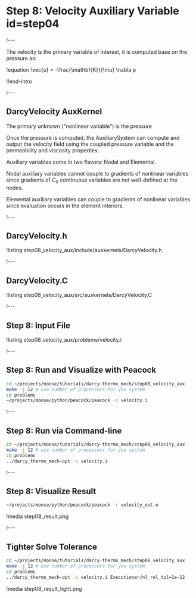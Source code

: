 # Step 8: Velocity Auxiliary Variable id=step04

!---

The velocity is the primary variable of interest, it is computed base on the pressure as:

!equation
\vec{u} = -\frac{\mathbf{K}}{\mu} \nabla p

!!end-intro

!---

## DarcyVelocity AuxKernel

The primary unknown ("nonlinear variable") is the pressure

Once the pressure is computed, the AuxiliarySystem can compute and output the velocity field using
the coupled pressure variable and the permeability and viscosity properties.

Auxiliary variables come in two flavors: Nodal and Elemental.

Nodal auxiliary variables cannot couple to gradients of nonlinear variables since gradients of $C_0$
continuous variables are not well-defined at the nodes.

Elemental auxiliary variables can couple to gradients of nonlinear variables since evaluation
occurs in the element interiors.

!---

## DarcyVelocity.h

!listing step08_velocity_aux/include/auxkernels/DarcyVelocity.h

!---

## DarcyVelocity.C

!listing step08_velocity_aux/src/auxkernels/DarcyVelocity.C

!---

## Step 8: Input File

!listing step08_velocity_aux/problems/velocity.i

!---

## Step 8: Run and Visualize with Peacock

```bash
cd ~/projects/moose/tutorials/darcy-thermo_mech/step08_velocity_aux
make -j 12 # use number of processors for you system
cd problems
~/projects/moose/python/peacock/peacock -i velocity.i
```

!---

## Step 8: Run via Command-line

```bash
cd ~/projects/moose/tutorials/darcy-thermo_mech/step08_velocity_aux
make -j 12 # use number of processors for you system
cd problems
../darcy_thermo_mech-opt -i velocity.i
```

!---

## Step 8: Visualize Result

```bash
~/projects/moose/python/peacock/peacock -r velocity_out.e
```

!media step08_result.png

!---

## Tighter Solve Tolerance

```bash
cd ~/projects/moose/tutorials/darcy-thermo_mech/step08_velocity_aux
make -j 12 # use number of processors for you system
cd problems
../darcy_thermo_mech-opt -i velocity.i Executioner/nl_rel_tol=1e-12
```

!media step08_result_tight.png
